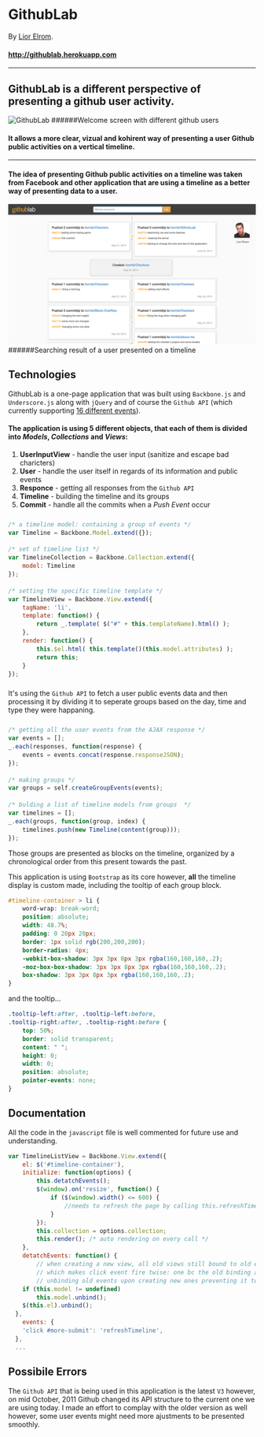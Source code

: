 # GithubLab
By [Lior Elrom](http://liormb.com/).

#### <http://githublab.herokuapp.com>

- - -

## GithubLab is a different perspective of presenting a github user activity.

![GithubLab](public/images/githublab-image1.png)
######Welcome screen with different github users

#### It allows a more clear, vizual and kohirent way of presenting a user Github public activities on a vertical timeline.

- - -

#### The idea of presenting Github public activities on a timeline was taken from Facebook and other application that are using a timeline as a better way of presenting data to a user.

![Example2](public/images/githublab-image2.png)
######Searching result of a user presented on a timeline

## Technologies

GithubLab is a one-page application that was built using ```Backbone.js``` and ```Underscore.js``` along with ```jQuery``` and of course the ```Github API``` (which currently supporting [16 different events](https://developer.github.com/v3/activity/events/)).

#### The application is using 5 different objects, that each of them is divided into _Models_, _Collections_ and _Views_:

1. **UserInputView** - handle the user input (sanitize and escape bad charicters)
2. **User** - handle the user itself in regards of its information and public events
3. **Responce** - getting all responses from the ```Github API```
4. **Timeline** - building the timeline and its groups
5. **Commit** - handle all the commits when a _Push Event_ occur

###

```javascript
/* a timeline model: containing a group of events */
var Timeline = Backbone.Model.extend({});

/* set of timeline list */
var TimelineCollection = Backbone.Collection.extend({
    model: Timeline
});

/* setting the specific timeline template */
var TimelineView = Backbone.View.extend({
	tagName: 'li',
	template: function() {
		return _.template( $("#" + this.templateName).html() );
	},
	render: function() {
		this.$el.html( this.template()(this.model.attributes) );
		return this;
	}
});
```
###

It's using the ```Github API``` to fetch a user public events data and then processing it by dividing it to seperate groups based on the day, time and type they were happaning.

###

```javascript
/* getting all the user events from the AJAX response */
var events = [];
_.each(responses, function(response) {
	events = events.concat(response.responseJSON);
});

/* making groups */
var groups = self.createGroupEvents(events);

/* bulding a list of timeline models from groups  */
var timelines = [];
_.each(groups, function(group, index) {
	timelines.push(new Timeline(content(group)));
});
```

Those groups are presented as blocks on the timeline, organized by a chronological order from this present towards the past.

This application is using ```Bootstrap``` as its core however, **all** the timeline display is custom made, including the tooltip of each group block.

```css
#timeline-container > li {
    word-wrap: break-word;
	position: absolute;
	width: 48.7%;
	padding: 0 20px 20px;
	border: 1px solid rgb(200,200,200);
	border-radius: 4px;
	-webkit-box-shadow: 3px 3px 8px 3px rgba(160,160,160,.2);
	-moz-box-box-shadow: 3px 3px 8px 3px rgba(160,160,160,.2);
	box-shadow: 3px 3px 8px 3px rgba(160,160,160,.2);
}
```
and the tooltip...
```css
.tooltip-left:after, .tooltip-left:before,
.tooltip-right:after, .tooltip-right:before {
    top: 50%;
	border: solid transparent;
	content: " ";
	height: 0;
	width: 0;
	position: absolute;
	pointer-events: none;
}
```

## Documentation

All the code in the ```javascript``` file is well commented for future use and understanding.
```javascript
var TimelineListView = Backbone.View.extend({
    el: $('#timeline-container'),
	initialize: function(options) {
		this.detatchEvents();
		$(window).on('resize', function() {
			if ($(window).width() <= 600) {
				//needs to refresh the page by calling this.refreshTimeline
			}	
		});
		this.collection = options.collection;
		this.render(); /* auto rendering on every call */
	},
	detatchEvents: function() {
		// when creating a new view, all old views still bound to old events
		// which makes click event fire twise: one bc the old binding and another for the new binding
		// unbinding old events upon creating new ones preventing it to happen 
   	if (this.model != undefined) 
   		this.model.unbind();
   	$(this.el).unbind();
  },
	events: {
    'click #more-submit': 'refreshTimeline',
  },
  ...
```

## Possibile Errors 
The ```Github API``` that is being used in this application is the latest ```V3``` however, on mid October, 2011 Github changed its API structure to the current one we are using today.
I made an effort to complay with the older version as well however, some user events might need more ajustments to be presented smoothly.
